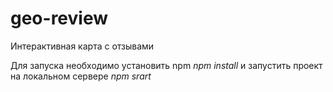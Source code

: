 # geo-review
Интерактивная карта с отзывами

Для запуска необходимо установить npm *npm install* и запустить проект на локальном сервере *npm srart*
